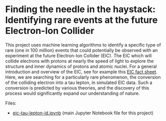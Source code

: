 # Finding the needle in the haystack: Identifying rare events at the future Electron-Ion Collider
This project uses machine learning algorithms to identify a specific type of rare (one in 100 million) events that could potentially be observed with an experiment at the future Electron-Ion Collider (EIC). The EIC which will collide electrons with protons at nearly the speed of light to explore the structure and inner dynamics of protons and atomic nuclei. For a general introduction and overview of the EIC, see for example this [EIC fact sheet](https://www.bnl.gov/bnlweb/pubaf/fact_sheet/pdf/EIC_Brochure.pdf). Here, we are searching for a particularly rare phenomenon, the conversion of the colliding electron into a tau lepton, in simulated EIC data. Such a conversion is predicted by various theories, and the discovery of this process would significantly expand our understanding of nature.

Files:
* [eic-tau-lepton-id.ipynb](eic-tau-lepton-id.ipynb) (main Jupyter Notebook file for this project)
